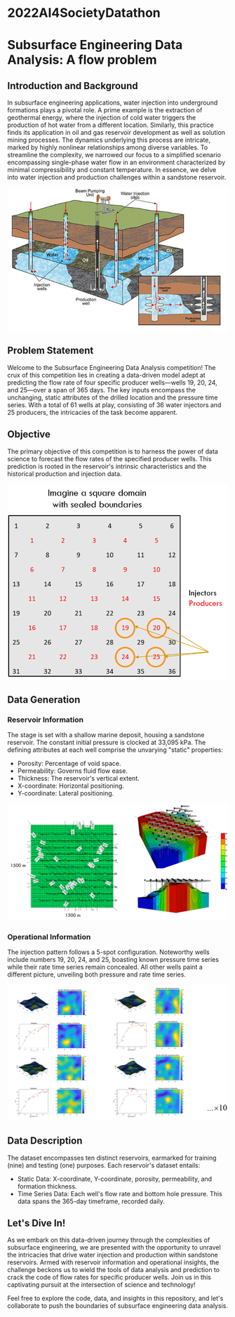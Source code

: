 # 2022AI4SocietyDatathon

# Subsurface Engineering Data Analysis: A flow problem

## Introduction and Background

In subsurface engineering applications, water injection into underground formations plays a pivotal role. A prime example is the extraction of geothermal energy, where the injection of cold water triggers the production of hot water from a different location. Similarly, this practice finds its application in oil and gas reservoir development as well as solution mining processes. The dynamics underlying this process are intricate, marked by highly nonlinear relationships among diverse variables. To streamline the complexity, we narrowed our focus to a simplified scenario encompassing single-phase water flow in an environment characterized by minimal compressibility and constant temperature. In essence, we delve into water injection and production challenges within a sandstone reservoir.

![GitHub Logo](https://github.com/Kimi-cyber/2022AI4SocietyDatathon/blob/main/Images/Picture1.png)

## Problem Statement

Welcome to the Subsurface Engineering Data Analysis competition! The crux of this competition lies in creating a data-driven model adept at predicting the flow rate of four specific producer wells—wells 19, 20, 24, and 25—over a span of 365 days. The key inputs encompass the unchanging, static attributes of the drilled location and the pressure time series. With a total of 61 wells at play, consisting of 36 water injectors and 25 producers, the intricacies of the task become apparent.

## Objective

The primary objective of this competition is to harness the power of data science to forecast the flow rates of the specified producer wells. This prediction is rooted in the reservoir's intrinsic characteristics and the historical production and injection data.

<div style="text-align:center">
  <img src="https://github.com/Kimi-cyber/2022AI4SocietyDatathon/blob/main/Images/Picture2.png" alt="GitHub Logo" width="500">
</div>


## Data Generation

### Reservoir Information

The stage is set with a shallow marine deposit, housing a sandstone reservoir. The constant initial pressure is clocked at 33,095 kPa. The defining attributes at each well comprise the unvarying "static" properties:

- Porosity: Percentage of void space.
- Permeability: Governs fluid flow ease.
- Thickness: The reservoir's vertical extent.
- X-coordinate: Horizontal positioning.
- Y-coordinate: Lateral positioning.

![GitHub Logo](https://github.com/Kimi-cyber/2022AI4SocietyDatathon/blob/main/Images/Picture4.png)

### Operational Information

The injection pattern follows a 5-spot configuration. Noteworthy wells include numbers 19, 20, 24, and 25, boasting known pressure time series while their rate time series remain concealed. All other wells paint a different picture, unveiling both pressure and rate time series.

![GitHub Logo](https://github.com/Kimi-cyber/2022AI4SocietyDatathon/blob/main/Images/Picture5.png)

## Data Description

The dataset encompasses ten distinct reservoirs, earmarked for training (nine) and testing (one) purposes. Each reservoir's dataset entails:

- Static Data: X-coordinate, Y-coordinate, porosity, permeability, and formation thickness.
- Time Series Data: Each well's flow rate and bottom hole pressure. This data spans the 365-day timeframe, recorded daily.

## Let's Dive In!

As we embark on this data-driven journey through the complexities of subsurface engineering, we are presented with the opportunity to unravel the intricacies that drive water injection and production within sandstone reservoirs. Armed with reservoir information and operational insights, the challenge beckons us to wield the tools of data analysis and prediction to crack the code of flow rates for specific producer wells. Join us in this captivating pursuit at the intersection of science and technology!

Feel free to explore the code, data, and insights in this repository, and let's collaborate to push the boundaries of subsurface engineering data analysis.

